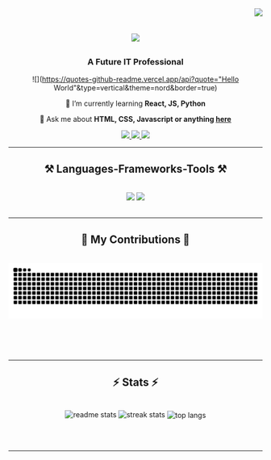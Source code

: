 <img align="right" src="https://visitor-badge.laobi.icu/badge?page_id=kndrxxe.kndrxxe" />

<h1 align="center">
    <img src="https://readme-typing-svg.herokuapp.com/?font=Montserrat&weight=800&size=45&center=true&vCenter=true&width=500&height=70&duration=4000&lines=Hello+World!+👋;+I'm+Kendrix+Brosas!;" />
</h1>

<h3 align="center">A Future IT Professional </h3>

<div align="center">

![](https://quotes-github-readme.vercel.app/api?quote="Hello World"&type=vertical&theme=nord&border=true)

</div>


<div align="center">
 
 🌱 I’m currently learning **React, JS, Python**

💬 Ask me about **HTML, CSS, Javascript or anything [here](https://github.com/kndrxxe/kndrxxe/issues)**

 </div>
 
<div align="center"> 
  <a href="mailto:brosaskndrx05@gmail.com">
    <img src="https://img.shields.io/badge/Gmail-333333?style=for-the-badge&logo=gmail&logoColor=red" />
  </a>
  <a href="https://linkedin.com/in/kendrixbrosas" target="_blank">
    <img src="https://img.shields.io/badge/LinkedIn-0077B5?style=for-the-badge&logo=linkedin&logoColor=white" target="_blank" />
  </a>
  <a href="#" target="_blank">
     <img src="https://img.shields.io/badge/Portfolio-FF5722?style=for-the-badge&logo=todoist&logoColor=white" target="_blank" /> <!-- sqlite, safari, google-chrome are other good icon options -->
  </a>
</div>

 <hr/>
 
<h2 align="center">⚒️ Languages-Frameworks-Tools ⚒️</h2>
<br/>
<div align="center">
    <img src="https://skillicons.dev/icons?i=cs,java,python,html,css,javascript,bootstrap,php" />
    <img src="https://skillicons.dev/icons?i=vscode,github,figma,mysql,linux" /><br>
</div>

<br/>
<hr/>

<div align="center">
  <h2>🐍 My Contributions 🐍</h2>
  <br>
  <img alt="snake eating my contributions" src="https://raw.githubusercontent.com/kndrxxe/kndrxxe/output/github-contribution-grid-snake.svg" />
  
  <br/><br/><br/>
</div>

<hr/>

<h2 align="center">⚡ Stats ⚡</h2>
<br>
<div align=center>
     <img width=390 src="https://github-readme-stats.vercel.app/api?username=kndrxxe&count_private=true&show_icons=true&theme=react&rank_icon=github&border_radius=10" alt="readme stats" />
  <img width=390 src="https://streak-stats.demolab.com?user=kndrxxe&theme=react&border_radius=10&card_height=207" alt="streak stats"/>
  <img width=325 align="center" src="https://github-readme-stats.vercel.app/api/top-langs/?username=kndrxxe&hide=HTML&langs_count=8&layout=compact&theme=react&border_radius=10&size_weight=0.5&count_weight=0.5&exclude_repo=github-readme-stats" alt="top langs" />
</div>

<br/><br/>

<hr/>
